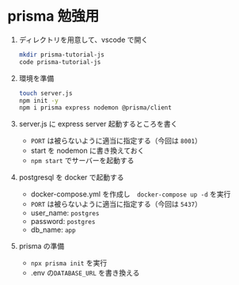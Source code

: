 # prisma 勉強用

1. ディレクトリを用意して、vscode で開く

   ```sh
   mkdir prisma-tutorial-js
   code prisma-tutorial-js
   ```

2. 環境を準備

   ```sh
   touch server.js
   npm init -y
   npm i prisma express nodemon @prisma/client
   ```

3. server.js に express server 起動するところを書く

   - `PORT` は被らないように適当に指定する（今回は `8001`）
   - start を nodemon に書き換えておく
   - `npm start` でサーバーを起動する

4. postgresql を docker で起動する

   - docker-compose.yml を作成し　`docker-compose up -d` を実行
   - `PORT` は被らないように適当に指定する（今回は `5437`）
   - user_name: `postgres`
   - password: `postgres`
   - db_name: `app`

5. prisma の準備

   - `npx prisma init` を実行
   - .env の`DATABASE_URL` を書き換える
